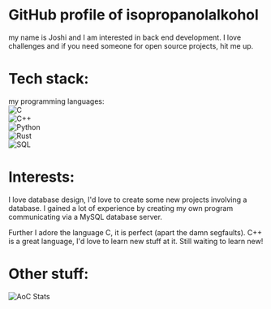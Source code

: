 # GitHub profile of isopropanolalkohol
my name is Joshi and I am interested in back end development. I love challenges and if you need someone for open source projects, hit me up. 
# Tech stack:

my programming languages:  
![C](https://img.shields.io/badge/-C-00599C?style=flat&logo=c&logoColor=white)  
![C++](https://img.shields.io/badge/-C++-00599C?style=flat&logo=c%2B%2B&logoColor=white)  
![Python](https://img.shields.io/badge/-Python-3776AB?style=flat&logo=python&logoColor=white)  
![Rust](https://img.shields.io/badge/-Rust-000000?style=flat&logo=rust&logoColor=white)  
![SQL](https://img.shields.io/badge/-SQL-4479A1?style=flat&logo=mysql&logoColor=white)  

<!--
**isopropanolalkohol/isopropanolalkohol** is a ✨ _special_ ✨ repository because its `README.md` (this file) appears on your GitHub profile.

Here are some ideas to get you started:

- 🔭 I’m currently working on ...
- 🌱 I’m currently learning ...
- 👯 I’m looking to collaborate on ...
- 🤔 I’m looking for help with ...
- 💬 Ask me about ...
- 📫 How to reach me: ...
- 😄 Pronouns: ...
- ⚡ Fun fact: ...
-->

# Interests:

I love database design, I'd love to create some new projects involving a database. I gained a lot of experience by creating my own program communicating via a MySQL database server. 

Further I adore the language C, it is perfect (apart the damn segfaults). C++ is a great language, I'd love to learn new stuff at it. Still waiting to learn new!

# Other stuff:

![AoC Stats](https://github-readme-stats.vercel.app/api?username=isopropanolalkohol&custom_title=Advent%20of%20Code%20Stats)  
